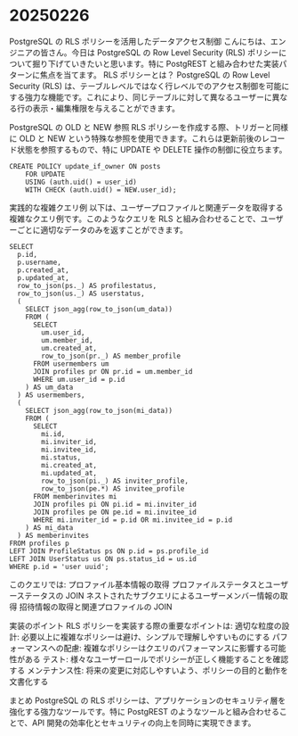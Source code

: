 # 20250226

PostgreSQL の RLS ポリシーを活用したデータアクセス制御
こんにちは、エンジニアの皆さん。今日は PostgreSQL の Row Level Security (RLS) ポリシーについて掘り下げていきたいと思います。特に PostgREST と組み合わせた実装パターンに焦点を当てます。
RLS ポリシーとは？
PostgreSQL の Row Level Security (RLS) は、テーブルレベルではなく行レベルでのアクセス制御を可能にする強力な機能です。これにより、同じテーブルに対して異なるユーザーに異なる行の表示・編集権限を与えることができます。

PostgreSQL の OLD と NEW 参照
RLS ポリシーを作成する際、トリガーと同様に OLD と NEW という特殊な参照を使用できます。これらは更新前後のレコード状態を参照するもので、特に UPDATE や DELETE 操作の制御に役立ちます。

```
CREATE POLICY update_if_owner ON posts
    FOR UPDATE
    USING (auth.uid() = user_id)
    WITH CHECK (auth.uid() = NEW.user_id);
```

実践的な複雑クエリ例
以下は、ユーザープロファイルと関連データを取得する複雑なクエリ例です。このようなクエリを RLS と組み合わせることで、ユーザーごとに適切なデータのみを返すことができます。

```
SELECT
  p.id,
  p.username,
  p.created_at,
  p.updated_at,
  row_to_json(ps._) AS profilestatus,
  row_to_json(us._) AS userstatus,
  (
    SELECT json_agg(row_to_json(um_data))
    FROM (
      SELECT
        um.user_id,
        um.member_id,
        um.created_at,
        row_to_json(pr._) AS member_profile
      FROM usermembers um
      JOIN profiles pr ON pr.id = um.member_id
      WHERE um.user_id = p.id
    ) AS um_data
  ) AS usermembers,
  (
    SELECT json_agg(row_to_json(mi_data))
    FROM (
      SELECT
        mi.id,
        mi.inviter_id,
        mi.invitee_id,
        mi.status,
        mi.created_at,
        mi.updated_at,
        row_to_json(pi._) AS inviter_profile,
        row_to_json(pe.*) AS invitee_profile
      FROM memberinvites mi
      JOIN profiles pi ON pi.id = mi.inviter_id
      JOIN profiles pe ON pe.id = mi.invitee_id
      WHERE mi.inviter_id = p.id OR mi.invitee_id = p.id
    ) AS mi_data
  ) AS memberinvites
FROM profiles p
LEFT JOIN ProfileStatus ps ON p.id = ps.profile_id
LEFT JOIN UserStatus us ON ps.status_id = us.id
WHERE p.id = 'user uuid';
```

このクエリでは:
プロファイル基本情報の取得
プロファイルステータスとユーザーステータスの JOIN
ネストされたサブクエリによるユーザーメンバー情報の取得
招待情報の取得と関連プロファイルの JOIN

実装のポイント
RLS ポリシーを実装する際の重要なポイントは:
適切な粒度の設計: 必要以上に複雑なポリシーは避け、シンプルで理解しやすいものにする
パフォーマンスへの配慮: 複雑なポリシーはクエリのパフォーマンスに影響する可能性がある
テスト: 様々なユーザーロールでポリシーが正しく機能することを確認する
メンテナンス性: 将来の変更に対応しやすいよう、ポリシーの目的と動作を文書化する

まとめ
PostgreSQL の RLS ポリシーは、アプリケーションのセキュリティ層を強化する強力なツールです。特に PostgREST のようなツールと組み合わせることで、API 開発の効率化とセキュリティの向上を同時に実現できます。
